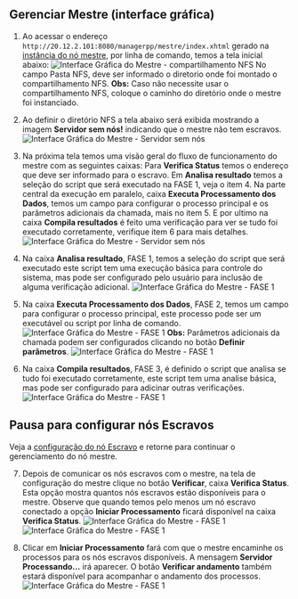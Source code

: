 ## Gerenciar Mestre (interface gráfica)

1. Ao acessar o endereço `http://20.12.2.101:8080/managerpp/mestre/index.xhtml` gerado na [instância do nó mestre](https://github.com/renedet/managerpp/tree/master/Tutorial#instanciar-mestre), por linha de comando, temos a tela inicial abaixo:
![Interface Gráfica do Mestre - compartilhamento NFS](https://raw.githubusercontent.com/renedet/managerpp/master/Tutorial/imagens/img1.png)
No campo Pasta NFS, deve ser informado o diretorio onde foi montado o compartilhamento NFS.
**Obs:** Caso não necessite usar o compartilhamento NFS, coloque o caminho do diretório onde o mestre foi instanciado.

2. Ao definir o diretório NFS a tela abaixo será exibida mostrando a imagem **Servidor sem nós!** indicando que o mestre não tem escravos.
![Interface Gráfica do Mestre - Servidor sem nós](https://raw.githubusercontent.com/renedet/managerpp/master/Tutorial/imagens/img2.png)

3. Na próxima tela temos uma visão geral do fluxo de funcionamento do mestre com as seguintes caixas:
Para **Verifica Status** temos o endereço que deve ser informado para o escravo.
Em **Analisa resultado** temos a seleção do script que será executado na FASE 1, veja o item 4.
Na parte central da execução em paralelo, caixa **Executa Processamento dos Dados**, temos um campo para configurar o processo principal e os parâmetros adicionais da chamada, mais no item 5.
E por ultimo na caixa **Compila resultados** é feito uma verificação para ver se tudo foi executado corretamente, verifique item 6 para mais detalhes.
![Interface Gráfica do Mestre - Servidor sem nós](https://raw.githubusercontent.com/renedet/managerpp/master/Tutorial/imagens/img3.png)

4. Na caixa **Analisa resultado**, FASE 1, temos a seleção do script que será executado este script tem uma execução básica para controle do sistema, mas pode ser configurado pelo usuário para inclusão de alguma verificação adicional.
![Interface Gráfica do Mestre - FASE 1](https://raw.githubusercontent.com/renedet/managerpp/master/Tutorial/imagens/img4.png)

5. Na caixa **Executa Processamento dos Dados**, FASE 2, temos um campo para configurar o processo principal, este processo pode ser um executável ou script por linha de comando.
![Interface Gráfica do Mestre - FASE 1](https://raw.githubusercontent.com/renedet/managerpp/master/Tutorial/imagens/img6.png)
**Obs:** Parâmetros adicionais da chamada podem ser configurados clicando no botão **Definir parâmetros**.
![Interface Gráfica do Mestre - FASE 1](https://raw.githubusercontent.com/renedet/managerpp/master/Tutorial/imagens/img7.png)

6. Na caixa **Compila resultados**, FASE 3, é definido o script que analisa se tudo foi executado corretamente, este script tem uma analise básica, mas pode ser configurado para adicinar outras verificações.
![Interface Gráfica do Mestre - FASE 1](https://raw.githubusercontent.com/renedet/managerpp/master/Tutorial/imagens/img5.png)

## Pausa para configurar nós Escravos
Veja a [configuração do nó Escravo](https://github.com/renedet/managerpp/blob/master/Tutorial/escravo.md) e retorne para continuar o gerenciamento do nó mestre.

7. Depois de comunicar os nós escravos com o mestre, na tela de configuração do mestre clique no botão **Verificar**, caixa **Verifica Status**. Esta opção mostra quantos nós escravos estão disponíveis para o mestre.
Observe que quando temos pelo menos um nó escravo conectado a opção **Iniciar Processamento** ficará disponível na caixa **Verifica Status**.
![Interface Gráfica do Mestre - FASE 1](https://raw.githubusercontent.com/renedet/managerpp/master/Tutorial/imagens/img12.png)
![Interface Gráfica do Mestre - FASE 1](https://raw.githubusercontent.com/renedet/managerpp/master/Tutorial/imagens/img13.png)

8. Clicar em **Iniciar Processamento** fará com que o mestre encaminhe os processos para os nós escravos disponíveis. A mensagem **Servidor Processando...** irá aparecer.
O botão **Verificar andamento** também estará disponível para acompanhar o andamento dos processos.
![Interface Gráfica do Mestre - FASE 1](https://raw.githubusercontent.com/renedet/managerpp/master/Tutorial/imagens/img14.png)
